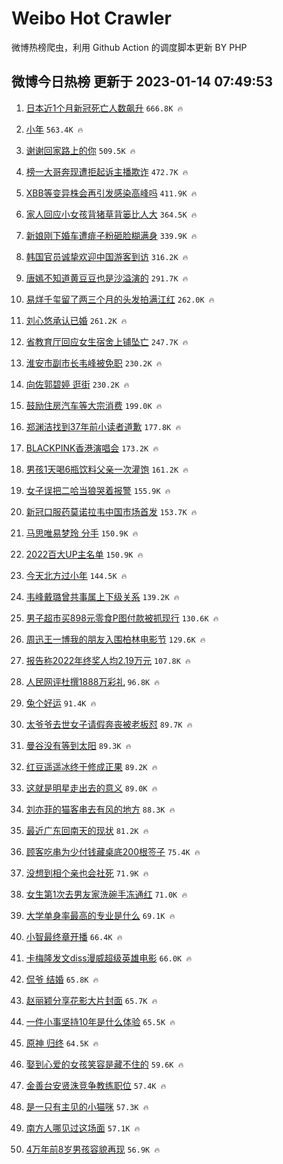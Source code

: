 # Weibo Hot Crawler 



微博热榜爬虫，利用 Github Action 的调度脚本更新 BY PHP 


## 微博今日热榜 更新于 2023-01-14 07:49:53 
1. [日本近1个月新冠死亡人数飙升](https://s.weibo.com/weibo?q=%23%E6%97%A5%E6%9C%AC%E8%BF%911%E4%B8%AA%E6%9C%88%E6%96%B0%E5%86%A0%E6%AD%BB%E4%BA%A1%E4%BA%BA%E6%95%B0%E9%A3%99%E5%8D%87%23&t=31&band_rank=1&Refer=top) `666.8K 🔥` 

1. [小年](https://s.weibo.com/weibo?q=%E5%B0%8F%E5%B9%B4&t=31&band_rank=2&Refer=top) `563.4K 🔥` 

1. [谢谢回家路上的你](https://s.weibo.com/weibo?q=%23%E8%B0%A2%E8%B0%A2%E5%9B%9E%E5%AE%B6%E8%B7%AF%E4%B8%8A%E7%9A%84%E4%BD%A0%23&t=31&band_rank=3&Refer=top) `509.5K 🔥` 

1. [榜一大哥奔现遭拒起诉主播欺诈](https://s.weibo.com/weibo?q=%23%E6%A6%9C%E4%B8%80%E5%A4%A7%E5%93%A5%E5%A5%94%E7%8E%B0%E9%81%AD%E6%8B%92%E8%B5%B7%E8%AF%89%E4%B8%BB%E6%92%AD%E6%AC%BA%E8%AF%88%23&t=31&band_rank=4&Refer=top) `472.7K 🔥` 

1. [XBB等变异株会再引发感染高峰吗](https://s.weibo.com/weibo?q=%23XBB%E7%AD%89%E5%8F%98%E5%BC%82%E6%A0%AA%E4%BC%9A%E5%86%8D%E5%BC%95%E5%8F%91%E6%84%9F%E6%9F%93%E9%AB%98%E5%B3%B0%E5%90%97%23&t=31&band_rank=5&Refer=top) `411.9K 🔥` 

1. [家人回应小女孩背猪草背篓比人大](https://s.weibo.com/weibo?q=%23%E5%AE%B6%E4%BA%BA%E5%9B%9E%E5%BA%94%E5%B0%8F%E5%A5%B3%E5%AD%A9%E8%83%8C%E7%8C%AA%E8%8D%89%E8%83%8C%E7%AF%93%E6%AF%94%E4%BA%BA%E5%A4%A7%23&t=31&band_rank=6&Refer=top) `364.5K 🔥` 

1. [新娘刚下婚车遭痱子粉砸脸糊满身](https://s.weibo.com/weibo?q=%23%E6%96%B0%E5%A8%98%E5%88%9A%E4%B8%8B%E5%A9%9A%E8%BD%A6%E9%81%AD%E7%97%B1%E5%AD%90%E7%B2%89%E7%A0%B8%E8%84%B8%E7%B3%8A%E6%BB%A1%E8%BA%AB%23&t=31&band_rank=7&Refer=top) `339.9K 🔥` 

1. [韩国官员诚挚欢迎中国游客到访](https://s.weibo.com/weibo?q=%23%E9%9F%A9%E5%9B%BD%E5%AE%98%E5%91%98%E8%AF%9A%E6%8C%9A%E6%AC%A2%E8%BF%8E%E4%B8%AD%E5%9B%BD%E6%B8%B8%E5%AE%A2%E5%88%B0%E8%AE%BF%23&t=31&band_rank=8&Refer=top) `316.2K 🔥` 

1. [唐嫣不知道黄豆豆也是沙溢演的](https://s.weibo.com/weibo?q=%23%E5%94%90%E5%AB%A3%E4%B8%8D%E7%9F%A5%E9%81%93%E9%BB%84%E8%B1%86%E8%B1%86%E4%B9%9F%E6%98%AF%E6%B2%99%E6%BA%A2%E6%BC%94%E7%9A%84%23&t=31&band_rank=9&Refer=top) `291.7K 🔥` 

1. [易烊千玺留了两三个月的头发拍满江红](https://s.weibo.com/weibo?q=%23%E6%98%93%E7%83%8A%E5%8D%83%E7%8E%BA%E7%95%99%E4%BA%86%E4%B8%A4%E4%B8%89%E4%B8%AA%E6%9C%88%E7%9A%84%E5%A4%B4%E5%8F%91%E6%8B%8D%E6%BB%A1%E6%B1%9F%E7%BA%A2%23&t=31&band_rank=10&Refer=top) `262.0K 🔥` 

1. [刘心悠承认已婚](https://s.weibo.com/weibo?q=%23%E5%88%98%E5%BF%83%E6%82%A0%E6%89%BF%E8%AE%A4%E5%B7%B2%E5%A9%9A%23&t=31&band_rank=11&Refer=top) `261.2K 🔥` 

1. [省教育厅回应女生宿舍上铺坠亡](https://s.weibo.com/weibo?q=%23%E7%9C%81%E6%95%99%E8%82%B2%E5%8E%85%E5%9B%9E%E5%BA%94%E5%A5%B3%E7%94%9F%E5%AE%BF%E8%88%8D%E4%B8%8A%E9%93%BA%E5%9D%A0%E4%BA%A1%23&t=31&band_rank=12&Refer=top) `247.7K 🔥` 

1. [淮安市副市长韦峰被免职](https://s.weibo.com/weibo?q=%23%E6%B7%AE%E5%AE%89%E5%B8%82%E5%89%AF%E5%B8%82%E9%95%BF%E9%9F%A6%E5%B3%B0%E8%A2%AB%E5%85%8D%E8%81%8C%23&t=31&band_rank=13&Refer=top) `230.2K 🔥` 

1. [向佐郭碧婷 逛街](https://s.weibo.com/weibo?q=%E5%90%91%E4%BD%90%E9%83%AD%E7%A2%A7%E5%A9%B7%20%E9%80%9B%E8%A1%97&t=31&band_rank=14&Refer=top) `230.2K 🔥` 

1. [鼓励住房汽车等大宗消费](https://s.weibo.com/weibo?q=%23%E9%BC%93%E5%8A%B1%E4%BD%8F%E6%88%BF%E6%B1%BD%E8%BD%A6%E7%AD%89%E5%A4%A7%E5%AE%97%E6%B6%88%E8%B4%B9%23&t=31&band_rank=15&Refer=top) `199.0K 🔥` 

1. [郑渊洁找到37年前小读者道歉](https://s.weibo.com/weibo?q=%23%E9%83%91%E6%B8%8A%E6%B4%81%E6%89%BE%E5%88%B037%E5%B9%B4%E5%89%8D%E5%B0%8F%E8%AF%BB%E8%80%85%E9%81%93%E6%AD%89%23&t=31&band_rank=16&Refer=top) `177.8K 🔥` 

1. [BLACKPINK香港演唱会](https://s.weibo.com/weibo?q=%23BLACKPINK%E9%A6%99%E6%B8%AF%E6%BC%94%E5%94%B1%E4%BC%9A%23&t=31&band_rank=17&Refer=top) `173.2K 🔥` 

1. [男孩1天喝6瓶饮料父亲一次灌饱](https://s.weibo.com/weibo?q=%23%E7%94%B7%E5%AD%A91%E5%A4%A9%E5%96%9D6%E7%93%B6%E9%A5%AE%E6%96%99%E7%88%B6%E4%BA%B2%E4%B8%80%E6%AC%A1%E7%81%8C%E9%A5%B1%23&t=31&band_rank=18&Refer=top) `161.2K 🔥` 

1. [女子误把二哈当狼哭着报警](https://s.weibo.com/weibo?q=%23%E5%A5%B3%E5%AD%90%E8%AF%AF%E6%8A%8A%E4%BA%8C%E5%93%88%E5%BD%93%E7%8B%BC%E5%93%AD%E7%9D%80%E6%8A%A5%E8%AD%A6%23&t=31&band_rank=19&Refer=top) `155.9K 🔥` 

1. [新冠口服药莫诺拉韦中国市场首发](https://s.weibo.com/weibo?q=%23%E6%96%B0%E5%86%A0%E5%8F%A3%E6%9C%8D%E8%8D%AF%E8%8E%AB%E8%AF%BA%E6%8B%89%E9%9F%A6%E4%B8%AD%E5%9B%BD%E5%B8%82%E5%9C%BA%E9%A6%96%E5%8F%91%23&t=31&band_rank=20&Refer=top) `153.7K 🔥` 

1. [马思唯易梦玲 分手](https://s.weibo.com/weibo?q=%E9%A9%AC%E6%80%9D%E5%94%AF%E6%98%93%E6%A2%A6%E7%8E%B2%20%E5%88%86%E6%89%8B&t=31&band_rank=21&Refer=top) `150.9K 🔥` 

1. [2022百大UP主名单](https://s.weibo.com/weibo?q=%232022%E7%99%BE%E5%A4%A7UP%E4%B8%BB%E5%90%8D%E5%8D%95%23&t=31&band_rank=22&Refer=top) `150.9K 🔥` 

1. [今天北方过小年](https://s.weibo.com/weibo?q=%23%E4%BB%8A%E5%A4%A9%E5%8C%97%E6%96%B9%E8%BF%87%E5%B0%8F%E5%B9%B4%23&t=31&band_rank=23&Refer=top) `144.5K 🔥` 

1. [韦峰戴璐曾共事属上下级关系](https://s.weibo.com/weibo?q=%23%E9%9F%A6%E5%B3%B0%E6%88%B4%E7%92%90%E6%9B%BE%E5%85%B1%E4%BA%8B%E5%B1%9E%E4%B8%8A%E4%B8%8B%E7%BA%A7%E5%85%B3%E7%B3%BB%23&t=31&band_rank=24&Refer=top) `139.2K 🔥` 

1. [男子超市买898元零食P图付款被抓现行](https://s.weibo.com/weibo?q=%23%E7%94%B7%E5%AD%90%E8%B6%85%E5%B8%82%E4%B9%B0898%E5%85%83%E9%9B%B6%E9%A3%9FP%E5%9B%BE%E4%BB%98%E6%AC%BE%E8%A2%AB%E6%8A%93%E7%8E%B0%E8%A1%8C%23&t=31&band_rank=25&Refer=top) `130.6K 🔥` 

1. [周迅王一博我的朋友入围柏林电影节](https://s.weibo.com/weibo?q=%23%E5%91%A8%E8%BF%85%E7%8E%8B%E4%B8%80%E5%8D%9A%E6%88%91%E7%9A%84%E6%9C%8B%E5%8F%8B%E5%85%A5%E5%9B%B4%E6%9F%8F%E6%9E%97%E7%94%B5%E5%BD%B1%E8%8A%82%23&t=31&band_rank=26&Refer=top) `129.6K 🔥` 

1. [报告称2022年终奖人均2.19万元](https://s.weibo.com/weibo?q=%23%E6%8A%A5%E5%91%8A%E7%A7%B02022%E5%B9%B4%E7%BB%88%E5%A5%96%E4%BA%BA%E5%9D%872.19%E4%B8%87%E5%85%83%23&t=31&band_rank=27&Refer=top) `107.8K 🔥` 

1. [人民网评杜撰1888万彩礼](https://s.weibo.com/weibo?q=%23%E4%BA%BA%E6%B0%91%E7%BD%91%E8%AF%84%E6%9D%9C%E6%92%B01888%E4%B8%87%E5%BD%A9%E7%A4%BC%23&t=31&band_rank=28&Refer=top) `96.8K 🔥` 

1. [兔个好运](https://s.weibo.com/weibo?q=%E5%85%94%E4%B8%AA%E5%A5%BD%E8%BF%90&t=31&band_rank=29&Refer=top) `91.4K 🔥` 

1. [太爷爷去世女子请假奔丧被老板怼](https://s.weibo.com/weibo?q=%23%E5%A4%AA%E7%88%B7%E7%88%B7%E5%8E%BB%E4%B8%96%E5%A5%B3%E5%AD%90%E8%AF%B7%E5%81%87%E5%A5%94%E4%B8%A7%E8%A2%AB%E8%80%81%E6%9D%BF%E6%80%BC%23&t=31&band_rank=30&Refer=top) `89.7K 🔥` 

1. [曼谷没有等到太阳](https://s.weibo.com/weibo?q=%E6%9B%BC%E8%B0%B7%E6%B2%A1%E6%9C%89%E7%AD%89%E5%88%B0%E5%A4%AA%E9%98%B3&t=31&band_rank=31&Refer=top) `89.3K 🔥` 

1. [红豆遥遥冰终于修成正果](https://s.weibo.com/weibo?q=%23%E7%BA%A2%E8%B1%86%E9%81%A5%E9%81%A5%E5%86%B0%E7%BB%88%E4%BA%8E%E4%BF%AE%E6%88%90%E6%AD%A3%E6%9E%9C%23&t=31&band_rank=32&Refer=top) `89.2K 🔥` 

1. [这就是明星走出去的意义](https://s.weibo.com/weibo?q=%23%E8%BF%99%E5%B0%B1%E6%98%AF%E6%98%8E%E6%98%9F%E8%B5%B0%E5%87%BA%E5%8E%BB%E7%9A%84%E6%84%8F%E4%B9%89%23&t=31&band_rank=33&Refer=top) `89.0K 🔥` 

1. [刘亦菲的猫客串去有风的地方](https://s.weibo.com/weibo?q=%23%E5%88%98%E4%BA%A6%E8%8F%B2%E7%9A%84%E7%8C%AB%E5%AE%A2%E4%B8%B2%E5%8E%BB%E6%9C%89%E9%A3%8E%E7%9A%84%E5%9C%B0%E6%96%B9%23&t=31&band_rank=34&Refer=top) `88.3K 🔥` 

1. [最近广东回南天的现状](https://s.weibo.com/weibo?q=%23%E6%9C%80%E8%BF%91%E5%B9%BF%E4%B8%9C%E5%9B%9E%E5%8D%97%E5%A4%A9%E7%9A%84%E7%8E%B0%E7%8A%B6%23&t=31&band_rank=35&Refer=top) `81.2K 🔥` 

1. [顾客吃串为少付钱藏桌底200根签子](https://s.weibo.com/weibo?q=%23%E9%A1%BE%E5%AE%A2%E5%90%83%E4%B8%B2%E4%B8%BA%E5%B0%91%E4%BB%98%E9%92%B1%E8%97%8F%E6%A1%8C%E5%BA%95200%E6%A0%B9%E7%AD%BE%E5%AD%90%23&t=31&band_rank=36&Refer=top) `75.4K 🔥` 

1. [没想到相个亲也会社死](https://s.weibo.com/weibo?q=%23%E6%B2%A1%E6%83%B3%E5%88%B0%E7%9B%B8%E4%B8%AA%E4%BA%B2%E4%B9%9F%E4%BC%9A%E7%A4%BE%E6%AD%BB%23&t=31&band_rank=37&Refer=top) `71.9K 🔥` 

1. [女生第1次去男友家洗碗手冻通红](https://s.weibo.com/weibo?q=%23%E5%A5%B3%E7%94%9F%E7%AC%AC1%E6%AC%A1%E5%8E%BB%E7%94%B7%E5%8F%8B%E5%AE%B6%E6%B4%97%E7%A2%97%E6%89%8B%E5%86%BB%E9%80%9A%E7%BA%A2%23&t=31&band_rank=38&Refer=top) `71.0K 🔥` 

1. [大学单身率最高的专业是什么](https://s.weibo.com/weibo?q=%23%E5%A4%A7%E5%AD%A6%E5%8D%95%E8%BA%AB%E7%8E%87%E6%9C%80%E9%AB%98%E7%9A%84%E4%B8%93%E4%B8%9A%E6%98%AF%E4%BB%80%E4%B9%88%23&t=31&band_rank=39&Refer=top) `69.1K 🔥` 

1. [小智最终章开播](https://s.weibo.com/weibo?q=%23%E5%B0%8F%E6%99%BA%E6%9C%80%E7%BB%88%E7%AB%A0%E5%BC%80%E6%92%AD%23&t=31&band_rank=40&Refer=top) `66.4K 🔥` 

1. [卡梅隆发文diss漫威超级英雄电影](https://s.weibo.com/weibo?q=%23%E5%8D%A1%E6%A2%85%E9%9A%86%E5%8F%91%E6%96%87diss%E6%BC%AB%E5%A8%81%E8%B6%85%E7%BA%A7%E8%8B%B1%E9%9B%84%E7%94%B5%E5%BD%B1%23&t=31&band_rank=41&Refer=top) `66.0K 🔥` 

1. [侃爷 结婚](https://s.weibo.com/weibo?q=%E4%BE%83%E7%88%B7%20%E7%BB%93%E5%A9%9A&t=31&band_rank=42&Refer=top) `65.8K 🔥` 

1. [赵丽颖分享花影大片封面](https://s.weibo.com/weibo?q=%23%E8%B5%B5%E4%B8%BD%E9%A2%96%E5%88%86%E4%BA%AB%E8%8A%B1%E5%BD%B1%E5%A4%A7%E7%89%87%E5%B0%81%E9%9D%A2%23&t=31&band_rank=43&Refer=top) `65.7K 🔥` 

1. [一件小事坚持10年是什么体验](https://s.weibo.com/weibo?q=%23%E4%B8%80%E4%BB%B6%E5%B0%8F%E4%BA%8B%E5%9D%9A%E6%8C%8110%E5%B9%B4%E6%98%AF%E4%BB%80%E4%B9%88%E4%BD%93%E9%AA%8C%23&t=31&band_rank=44&Refer=top) `65.5K 🔥` 

1. [原神 归终](https://s.weibo.com/weibo?q=%E5%8E%9F%E7%A5%9E%20%E5%BD%92%E7%BB%88&t=31&band_rank=45&Refer=top) `64.5K 🔥` 

1. [娶到心爱的女孩笑容是藏不住的](https://s.weibo.com/weibo?q=%23%E5%A8%B6%E5%88%B0%E5%BF%83%E7%88%B1%E7%9A%84%E5%A5%B3%E5%AD%A9%E7%AC%91%E5%AE%B9%E6%98%AF%E8%97%8F%E4%B8%8D%E4%BD%8F%E7%9A%84%23&t=31&band_rank=46&Refer=top) `59.6K 🔥` 

1. [金善台安贤洙竞争教练职位](https://s.weibo.com/weibo?q=%23%E9%87%91%E5%96%84%E5%8F%B0%E5%AE%89%E8%B4%A4%E6%B4%99%E7%AB%9E%E4%BA%89%E6%95%99%E7%BB%83%E8%81%8C%E4%BD%8D%23&t=31&band_rank=47&Refer=top) `57.4K 🔥` 

1. [是一只有主见的小猫咪](https://s.weibo.com/weibo?q=%23%E6%98%AF%E4%B8%80%E5%8F%AA%E6%9C%89%E4%B8%BB%E8%A7%81%E7%9A%84%E5%B0%8F%E7%8C%AB%E5%92%AA%23&t=31&band_rank=48&Refer=top) `57.3K 🔥` 

1. [南方人哪见过这场面](https://s.weibo.com/weibo?q=%23%E5%8D%97%E6%96%B9%E4%BA%BA%E5%93%AA%E8%A7%81%E8%BF%87%E8%BF%99%E5%9C%BA%E9%9D%A2%23&t=31&band_rank=49&Refer=top) `57.1K 🔥` 

1. [4万年前8岁男孩容貌再现](https://s.weibo.com/weibo?q=%234%E4%B8%87%E5%B9%B4%E5%89%8D8%E5%B2%81%E7%94%B7%E5%AD%A9%E5%AE%B9%E8%B2%8C%E5%86%8D%E7%8E%B0%23&t=31&band_rank=50&Refer=top) `56.9K 🔥` 

